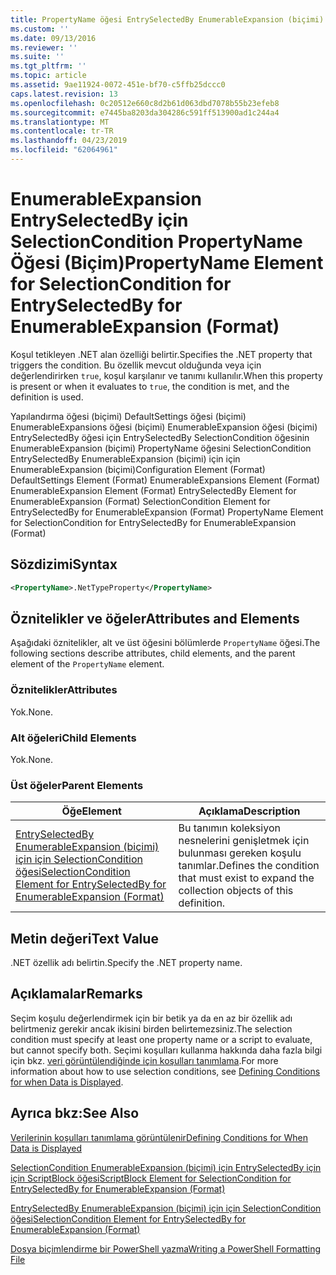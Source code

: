 ```yaml
---
title: PropertyName öğesi EntrySelectedBy EnumerableExpansion (biçimi) için için SelectionCondition için | Microsoft Docs
ms.custom: ''
ms.date: 09/13/2016
ms.reviewer: ''
ms.suite: ''
ms.tgt_pltfrm: ''
ms.topic: article
ms.assetid: 9ae11924-0072-451e-bf70-c5ffb25dccc0
caps.latest.revision: 13
ms.openlocfilehash: 0c20512e660c8d2b61d063dbd7078b55b23efeb8
ms.sourcegitcommit: e7445ba8203da304286c591ff513900ad1c244a4
ms.translationtype: MT
ms.contentlocale: tr-TR
ms.lasthandoff: 04/23/2019
ms.locfileid: "62064961"
---
```

# <a name="propertyname-element-for-selectioncondition-for-entryselectedby-for-enumerableexpansion-format"></a><span data-ttu-id="ace92-102">EnumerableExpansion EntrySelectedBy için SelectionCondition PropertyName Öğesi (Biçim)</span><span class="sxs-lookup"><span data-stu-id="ace92-102">PropertyName Element for SelectionCondition for EntrySelectedBy for EnumerableExpansion (Format)</span></span>

<span data-ttu-id="ace92-103">Koşul tetikleyen .NET alan özelliği belirtir.</span><span class="sxs-lookup"><span data-stu-id="ace92-103">Specifies the .NET property that triggers the condition.</span></span> <span data-ttu-id="ace92-104">Bu özellik mevcut olduğunda veya için değerlendirirken `true`, koşul karşılanır ve tanımı kullanılır.</span><span class="sxs-lookup"><span data-stu-id="ace92-104">When this property is present or when it evaluates to `true`, the condition is met, and the definition is used.</span></span>

<span data-ttu-id="ace92-105">Yapılandırma öğesi (biçimi) DefaultSettings öğesi (biçimi) EnumerableExpansions öğesi (biçimi) EnumerableExpansion öğesi (biçimi) EntrySelectedBy öğesi için EntrySelectedBy SelectionCondition öğesinin EnumerableExpansion (biçimi) PropertyName öğesini SelectionCondition EntrySelectedBy EnumerableExpansion (biçimi) için için EnumerableExpansion (biçimi)</span><span class="sxs-lookup"><span data-stu-id="ace92-105">Configuration Element (Format) DefaultSettings Element (Format) EnumerableExpansions Element (Format) EnumerableExpansion Element (Format) EntrySelectedBy Element for EnumerableExpansion (Format) SelectionCondition Element for EntrySelectedBy for EnumerableExpansion (Format) PropertyName Element for SelectionCondition for EntrySelectedBy for EnumerableExpansion (Format)</span></span>

## <a name="syntax"></a><span data-ttu-id="ace92-106">Sözdizimi</span><span class="sxs-lookup"><span data-stu-id="ace92-106">Syntax</span></span>

```xml
<PropertyName>.NetTypeProperty</PropertyName>
```

## <a name="attributes-and-elements"></a><span data-ttu-id="ace92-107">Öznitelikler ve öğeler</span><span class="sxs-lookup"><span data-stu-id="ace92-107">Attributes and Elements</span></span>

<span data-ttu-id="ace92-108">Aşağıdaki öznitelikler, alt ve üst öğesini bölümlerde `PropertyName` öğesi.</span><span class="sxs-lookup"><span data-stu-id="ace92-108">The following sections describe attributes, child elements, and the parent element of the `PropertyName` element.</span></span>

### <a name="attributes"></a><span data-ttu-id="ace92-109">Öznitelikler</span><span class="sxs-lookup"><span data-stu-id="ace92-109">Attributes</span></span>

<span data-ttu-id="ace92-110">Yok.</span><span class="sxs-lookup"><span data-stu-id="ace92-110">None.</span></span>

### <a name="child-elements"></a><span data-ttu-id="ace92-111">Alt öğeleri</span><span class="sxs-lookup"><span data-stu-id="ace92-111">Child Elements</span></span>

<span data-ttu-id="ace92-112">Yok.</span><span class="sxs-lookup"><span data-stu-id="ace92-112">None.</span></span>

### <a name="parent-elements"></a><span data-ttu-id="ace92-113">Üst öğeler</span><span class="sxs-lookup"><span data-stu-id="ace92-113">Parent Elements</span></span>

|<span data-ttu-id="ace92-114">Öğe</span><span class="sxs-lookup"><span data-stu-id="ace92-114">Element</span></span>|<span data-ttu-id="ace92-115">Açıklama</span><span class="sxs-lookup"><span data-stu-id="ace92-115">Description</span></span>|
|-------------|-----------------|
|[<span data-ttu-id="ace92-116">EntrySelectedBy EnumerableExpansion (biçimi) için için SelectionCondition öğesi</span><span class="sxs-lookup"><span data-stu-id="ace92-116">SelectionCondition Element for EntrySelectedBy for EnumerableExpansion (Format)</span></span>](./selectioncondition-element-for-entryselectedby-for-enumerableexpansion-format.md)|<span data-ttu-id="ace92-117">Bu tanımın koleksiyon nesnelerini genişletmek için bulunması gereken koşulu tanımlar.</span><span class="sxs-lookup"><span data-stu-id="ace92-117">Defines the condition that must exist to expand the collection objects of this definition.</span></span>|

## <a name="text-value"></a><span data-ttu-id="ace92-118">Metin değeri</span><span class="sxs-lookup"><span data-stu-id="ace92-118">Text Value</span></span>

<span data-ttu-id="ace92-119">.NET özellik adı belirtin.</span><span class="sxs-lookup"><span data-stu-id="ace92-119">Specify the .NET property name.</span></span>

## <a name="remarks"></a><span data-ttu-id="ace92-120">Açıklamalar</span><span class="sxs-lookup"><span data-stu-id="ace92-120">Remarks</span></span>

<span data-ttu-id="ace92-121">Seçim koşulu değerlendirmek için bir betik ya da en az bir özellik adı belirtmeniz gerekir ancak ikisini birden belirtemezsiniz.</span><span class="sxs-lookup"><span data-stu-id="ace92-121">The selection condition must specify at least one property name or a script to evaluate, but cannot specify both.</span></span> <span data-ttu-id="ace92-122">Seçimi koşulları kullanma hakkında daha fazla bilgi için bkz. [veri görüntülendiğinde için koşulları tanımlama](./defining-conditions-for-displaying-data.md).</span><span class="sxs-lookup"><span data-stu-id="ace92-122">For more information about how to use selection conditions, see [Defining Conditions for when Data is Displayed](./defining-conditions-for-displaying-data.md).</span></span>

## <a name="see-also"></a><span data-ttu-id="ace92-123">Ayrıca bkz:</span><span class="sxs-lookup"><span data-stu-id="ace92-123">See Also</span></span>

[<span data-ttu-id="ace92-124">Verilerinin koşulları tanımlama görüntülenir</span><span class="sxs-lookup"><span data-stu-id="ace92-124">Defining Conditions for When Data is Displayed</span></span>](./defining-conditions-for-displaying-data.md)

[<span data-ttu-id="ace92-125">SelectionCondition EnumerableExpansion (biçimi) için EntrySelectedBy için için ScriptBlock öğesi</span><span class="sxs-lookup"><span data-stu-id="ace92-125">ScriptBlock Element for SelectionCondition for EntrySelectedBy for EnumerableExpansion (Format)</span></span>](./scriptblock-element-for-selectioncondition-for-entryselectedby-for-enumerableexpansion-format.md)

[<span data-ttu-id="ace92-126">EntrySelectedBy EnumerableExpansion (biçimi) için için SelectionCondition öğesi</span><span class="sxs-lookup"><span data-stu-id="ace92-126">SelectionCondition Element for EntrySelectedBy for EnumerableExpansion (Format)</span></span>](./selectioncondition-element-for-entryselectedby-for-enumerableexpansion-format.md)

[<span data-ttu-id="ace92-127">Dosya biçimlendirme bir PowerShell yazma</span><span class="sxs-lookup"><span data-stu-id="ace92-127">Writing a PowerShell Formatting File</span></span>](./writing-a-powershell-formatting-file.md)
